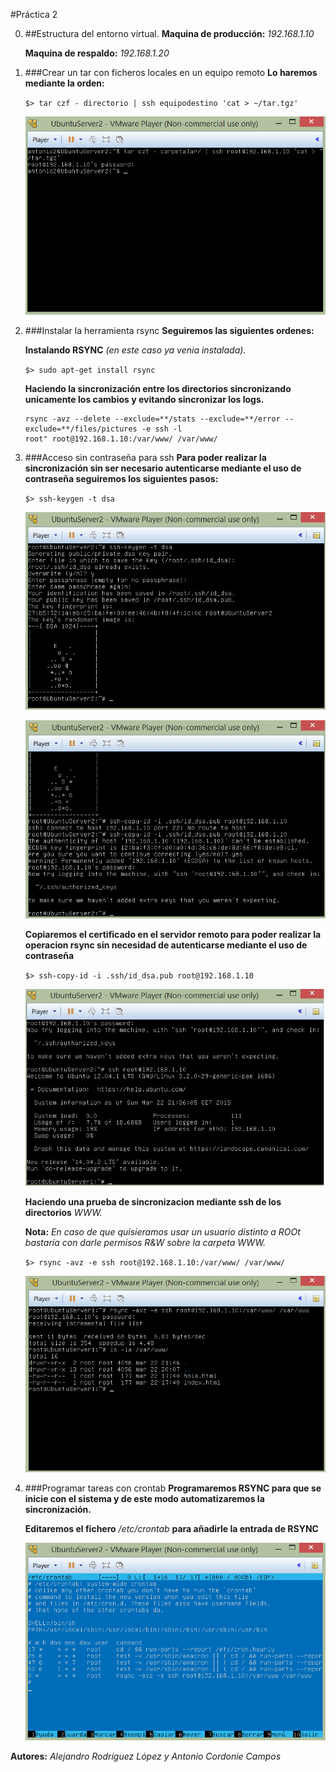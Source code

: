 #Práctica 2

0. ##Estructura del entorno virtual.
	**Maquina de producción:** *192.168.1.10*

	**Maquina de respaldo:** *192.168.1.20*

1. ###Crear un tar con ficheros locales en un equipo remoto
	**Lo haremos mediante la orden:**

	`$> tar czf - directorio | ssh equipodestino 'cat > ~/tar.tgz'`

	![Imagen 1](Capturas/1__.png "Práctica 1")

2. ###Instalar la herramienta rsync
	**Seguiremos las siguientes ordenes:**
	
	**Instalando RSYNC** *(en este caso ya venia instalada).*

	`$> sudo apt-get install rsync`
	
	**Haciendo la sincronización entre los directorios sincronizando unicamente los cambios y evitando sincronizar los logs.**
	```
	rsync -avz --delete --exclude=**/stats --exclude=**/error --exclude=**/files/pictures -e ssh -l 
	root" root@192.168.1.10:/var/www/ /var/www/
	```
4. ###Acceso sin contraseña para ssh
	**Para poder realizar la sincronización sin ser necesario autenticarse mediante el uso de contraseña seguiremos los siguientes pasos:**
	
	`$> ssh-keygen -t dsa`
	
	![Imagen 2](Capturas/2__.png "Práctica 2")

	![Imagen 2.2](Capturas/2.2__.png "Práctica 2.2")

	**Copiaremos el certificado en el servidor remoto para poder realizar la operacion rsync sin necesidad de  autenticarse mediante 
	el uso de contraseña**

	`$> ssh-copy-id -i .ssh/id_dsa.pub root@192.168.1.10`

	![Imagen 2.3](Capturas/2.3__.png "Práctica 2.3")
	
	**Haciendo una prueba de sincronizacion mediante ssh de los directorios** *WWW.*

	**Nota:** *En caso de que quisieramos usar un usuario distinto a ROOt bastaría con darle permisos R&W sobre la carpeta WWW.* 

	`$> rsync -avz -e ssh root@192.168.1.10:/var/www/ /var/www/ `
	
	![Imagen 2.4](Capturas/2.4__.png "Práctica 2.4")

5. ###Programar tareas con crontab
	**Programaremos RSYNC para que se inicie con el sistema y de este modo automatizaremos la sincronización.**	
		
	**Editaremos el fichero** */etc/crontab* **para añadirle la entrada de RSYNC**

	![Imagen 2.5](Capturas/2.5__.png "Práctica 2.5")


**Autores:** *Alejandro Rodríguez López y Antonio Cordonie Campos*
	
